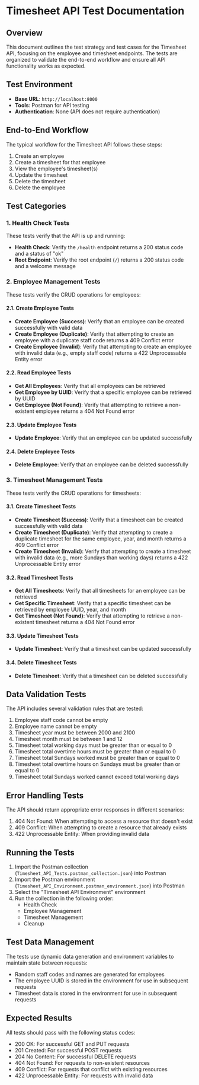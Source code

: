 # Timesheet API Test Documentation

## Overview

This document outlines the test strategy and test cases for the Timesheet API, focusing on the employee and timesheet endpoints. The tests are organized to validate the end-to-end workflow and ensure all API functionality works as expected.

## Test Environment

- **Base URL**: `http://localhost:8000`
- **Tools**: Postman for API testing
- **Authentication**: None (API does not require authentication)

## End-to-End Workflow

The typical workflow for the Timesheet API follows these steps:

1. Create an employee
2. Create a timesheet for that employee
3. View the employee's timesheet(s)
4. Update the timesheet
5. Delete the timesheet
6. Delete the employee

## Test Categories

### 1. Health Check Tests

These tests verify that the API is up and running:

- **Health Check**: Verify the `/health` endpoint returns a 200 status code and a status of "ok"
- **Root Endpoint**: Verify the root endpoint (`/`) returns a 200 status code and a welcome message

### 2. Employee Management Tests

These tests verify the CRUD operations for employees:

#### 2.1. Create Employee Tests

- **Create Employee (Success)**: Verify that an employee can be created successfully with valid data
- **Create Employee (Duplicate)**: Verify that attempting to create an employee with a duplicate staff code returns a 409 Conflict error
- **Create Employee (Invalid)**: Verify that attempting to create an employee with invalid data (e.g., empty staff code) returns a 422 Unprocessable Entity error

#### 2.2. Read Employee Tests

- **Get All Employees**: Verify that all employees can be retrieved
- **Get Employee by UUID**: Verify that a specific employee can be retrieved by UUID
- **Get Employee (Not Found)**: Verify that attempting to retrieve a non-existent employee returns a 404 Not Found error

#### 2.3. Update Employee Tests

- **Update Employee**: Verify that an employee can be updated successfully

#### 2.4. Delete Employee Tests

- **Delete Employee**: Verify that an employee can be deleted successfully

### 3. Timesheet Management Tests

These tests verify the CRUD operations for timesheets:

#### 3.1. Create Timesheet Tests

- **Create Timesheet (Success)**: Verify that a timesheet can be created successfully with valid data
- **Create Timesheet (Duplicate)**: Verify that attempting to create a duplicate timesheet for the same employee, year, and month returns a 409 Conflict error
- **Create Timesheet (Invalid)**: Verify that attempting to create a timesheet with invalid data (e.g., more Sundays than working days) returns a 422 Unprocessable Entity error

#### 3.2. Read Timesheet Tests

- **Get All Timesheets**: Verify that all timesheets for an employee can be retrieved
- **Get Specific Timesheet**: Verify that a specific timesheet can be retrieved by employee UUID, year, and month
- **Get Timesheet (Not Found)**: Verify that attempting to retrieve a non-existent timesheet returns a 404 Not Found error

#### 3.3. Update Timesheet Tests

- **Update Timesheet**: Verify that a timesheet can be updated successfully

#### 3.4. Delete Timesheet Tests

- **Delete Timesheet**: Verify that a timesheet can be deleted successfully

## Data Validation Tests

The API includes several validation rules that are tested:

1. Employee staff code cannot be empty
2. Employee name cannot be empty
3. Timesheet year must be between 2000 and 2100
4. Timesheet month must be between 1 and 12
5. Timesheet total working days must be greater than or equal to 0
6. Timesheet total overtime hours must be greater than or equal to 0
7. Timesheet total Sundays worked must be greater than or equal to 0
8. Timesheet total overtime hours on Sundays must be greater than or equal to 0
9. Timesheet total Sundays worked cannot exceed total working days

## Error Handling Tests

The API should return appropriate error responses in different scenarios:

1. 404 Not Found: When attempting to access a resource that doesn't exist
2. 409 Conflict: When attempting to create a resource that already exists
3. 422 Unprocessable Entity: When providing invalid data

## Running the Tests

1. Import the Postman collection (`Timesheet_API_Tests.postman_collection.json`) into Postman
2. Import the Postman environment (`Timesheet_API_Environment.postman_environment.json`) into Postman
3. Select the "Timesheet API Environment" environment
4. Run the collection in the following order:
   - Health Check
   - Employee Management
   - Timesheet Management
   - Cleanup

## Test Data Management

The tests use dynamic data generation and environment variables to maintain state between requests:

- Random staff codes and names are generated for employees
- The employee UUID is stored in the environment for use in subsequent requests
- Timesheet data is stored in the environment for use in subsequent requests

## Expected Results

All tests should pass with the following status codes:

- 200 OK: For successful GET and PUT requests
- 201 Created: For successful POST requests
- 204 No Content: For successful DELETE requests
- 404 Not Found: For requests to non-existent resources
- 409 Conflict: For requests that conflict with existing resources
- 422 Unprocessable Entity: For requests with invalid data 